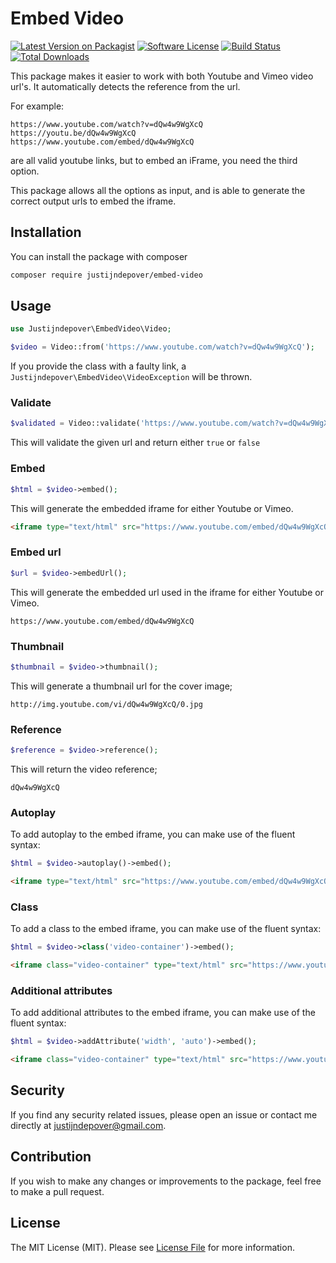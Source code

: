 # Embed Video

[![Latest Version on Packagist](https://img.shields.io/packagist/v/justijndepover/embed-video.svg?style=flat-square)](https://packagist.org/packages/justijndepover/embed-video)
[![Software License](https://img.shields.io/badge/license-MIT-brightgreen.svg?style=flat-square)](LICENSE.md)
[![Build Status](https://img.shields.io/github/workflow/status/justijndepover/embed-video/Tests?style=flat-square)](https://github.com/justijndepover/embed-video/actions)
[![Total Downloads](https://img.shields.io/packagist/dt/justijndepover/embed-video.svg?style=flat-square)](https://packagist.org/packages/justijndepover/embed-video)

This package makes it easier to work with both Youtube and Vimeo video url's.
It automatically detects the reference from the url.

For example:
```
https://www.youtube.com/watch?v=dQw4w9WgXcQ
https://youtu.be/dQw4w9WgXcQ
https://www.youtube.com/embed/dQw4w9WgXcQ
```
are all valid youtube links, but to embed an iFrame, you need the third option.

This package allows all the options as input, and is able to generate the correct output urls to embed the iframe.

## Installation

You can install the package with composer

```sh
composer require justijndepover/embed-video
```

## Usage

```php
use Justijndepover\EmbedVideo\Video;

$video = Video::from('https://www.youtube.com/watch?v=dQw4w9WgXcQ');
```

If you provide the class with a faulty link, a `Justijndepover\EmbedVideo\VideoException` will be thrown.

### Validate

```php
$validated = Video::validate('https://www.youtube.com/watch?v=dQw4w9WgXcQ');
```

This will validate the given url and return either `true` or `false`

### Embed

```php
$html = $video->embed();
```

This will generate the embedded iframe for either Youtube or Vimeo.

```html
<iframe type="text/html" src="https://www.youtube.com/embed/dQw4w9WgXcQ?autoplay=0&rel=0" frameborder="0"></iframe>
```

### Embed url

```php
$url = $video->embedUrl();
```

This will generate the embedded url used in the iframe for either Youtube or Vimeo.

```
https://www.youtube.com/embed/dQw4w9WgXcQ
```

### Thumbnail

```php
$thumbnail = $video->thumbnail();
```

This will generate a thumbnail url for the cover image;

```
http://img.youtube.com/vi/dQw4w9WgXcQ/0.jpg
```

### Reference

```php
$reference = $video->reference();
```

This will return the video reference;

```
dQw4w9WgXcQ
```

### Autoplay

To add autoplay to the embed iframe, you can make use of the fluent syntax:

```php
$html = $video->autoplay()->embed();
```

```html
<iframe type="text/html" src="https://www.youtube.com/embed/dQw4w9WgXcQ?autoplay=1&rel=0" frameborder="0"></iframe>
```

### Class

To add a class to the embed iframe, you can make use of the fluent syntax:

```php
$html = $video->class('video-container')->embed();
```

```html
<iframe class="video-container" type="text/html" src="https://www.youtube.com/embed/dQw4w9WgXcQ?autoplay=1&rel=0" frameborder="0"></iframe>
```

### Additional attributes

To add additional attributes to the embed iframe, you can make use of the fluent syntax:

```php
$html = $video->addAttribute('width', 'auto')->embed();
```

```html
<iframe class="video-container" type="text/html" src="https://www.youtube.com/embed/dQw4w9WgXcQ?autoplay=1&rel=0" frameborder="0" width="auto"></iframe>
```

## Security

If you find any security related issues, please open an issue or contact me directly at [justijndepover@gmail.com](justijndepover@gmail.com).

## Contribution

If you wish to make any changes or improvements to the package, feel free to make a pull request.

## License

The MIT License (MIT). Please see [License File](LICENSE.md) for more information.
